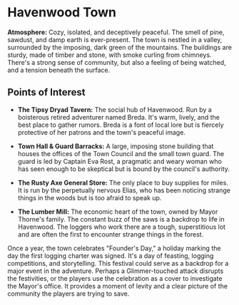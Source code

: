# Havenwood Town

**Atmosphere:** Cozy, isolated, and deceptively peaceful. The smell of pine, sawdust, and damp earth is ever-present. The town is nestled in a valley, surrounded by the imposing, dark green of the mountains. The buildings are sturdy, made of timber and stone, with smoke curling from chimneys. There's a strong sense of community, but also a feeling of being watched, and a tension beneath the surface.

## Points of Interest

*   **The Tipsy Dryad Tavern:** The social hub of Havenwood. Run by a boisterous retired adventurer named Breda. It's warm, lively, and the best place to gather rumors. Breda is a font of local lore but is fiercely protective of her patrons and the town's peaceful image.

*   **Town Hall & Guard Barracks:** A large, imposing stone building that houses the offices of the Town Council and the small town guard. The guard is led by Captain Eva Rost, a pragmatic and weary woman who has seen enough to be skeptical but is bound by the council's authority.

*   **The Rusty Axe General Store:** The only place to buy supplies for miles. It is run by the perpetually nervous Elias, who has been noticing strange things in the woods but is too afraid to speak up.

*   **The Lumber Mill:** The economic heart of the town, owned by Mayor Thorne's family. The constant buzz of the saws is a backdrop to life in Havenwood. The loggers who work there are a tough, superstitious lot and are often the first to encounter strange things in the forest.

Once a year, the town celebrates "Founder's Day," a holiday marking the day the first logging charter was signed. It's a day of feasting, logging competitions, and storytelling. This festival could serve as a backdrop for a major event in the adventure. Perhaps a Glimmer-touched attack disrupts the festivities, or the players use the celebration as a cover to investigate the Mayor's office. It provides a moment of levity and a clear picture of the community the players are trying to save.
